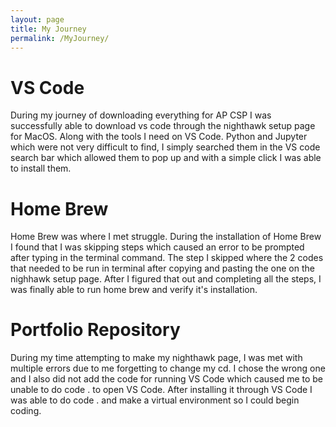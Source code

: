 ```yaml
---
layout: page
title: My Journey
permalink: /MyJourney/
---
```



# VS Code
During my journey of downloading everything for AP CSP I was successfully able to download vs code through the nighthawk setup page for MacOS. Along with the tools I need on VS Code. Python and Jupyter which were not very difficult to find, I simply searched them in the VS code search bar which allowed them to pop up and with a simple click I was able to install them.

# Home Brew
Home Brew was where I met struggle. During the installation of Home Brew I found that I was skipping steps which caused an error to be prompted after typing in the terminal command. The step I skipped where the 2 codes that needed to be run in terminal after copying and pasting the one on the nighhawk setup page. After I figured that out and completing all the steps, I was finally able to run home brew and verify it's installation.

# Portfolio Repository 
During my time attempting to make my nighthawk page, I was met with multiple errors due to me forgetting to change my cd. I chose the wrong one and I also did not add the code for running VS Code which caused me to be unable to do code . to open VS Code. After installing it through VS Code I was able to do code . and make a virtual environment so I could begin coding.